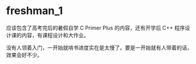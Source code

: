 # freshman_1

应该包含了高考完后的暑假自学 C Primer Plus 的内容，还有开学后 C++ 程序设计课的内容，有课程设计和大作业。

没有人领着入门，一开始就啃书进度实在是太慢了。要是一开始就有人带着的话，效果会好不少。
